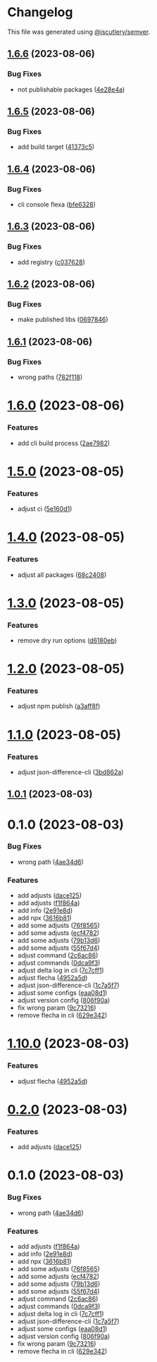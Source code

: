 # Changelog

This file was generated using [@jscutlery/semver](https://github.com/jscutlery/semver).

## [1.6.6](https://github.com/lukascivil/json-difference/compare/json-difference-cli-1.6.5...json-difference-cli-1.6.6) (2023-08-06)


### Bug Fixes

* not publishable packages ([4e28e4a](https://github.com/lukascivil/json-difference/commit/4e28e4a3376af5506a6ad83fb4e6e0262b983a4b))



## [1.6.5](https://github.com/lukascivil/json-difference/compare/json-difference-cli-1.6.4...json-difference-cli-1.6.5) (2023-08-06)


### Bug Fixes

* add build target ([41373c5](https://github.com/lukascivil/json-difference/commit/41373c5688addd59e8df5c637aecbb826cd9f649))



## [1.6.4](https://github.com/lukascivil/json-difference/compare/json-difference-cli-1.6.3...json-difference-cli-1.6.4) (2023-08-06)


### Bug Fixes

* cli console flexa ([bfe6328](https://github.com/lukascivil/json-difference/commit/bfe6328d23c04a72468991361cf79b67121c659a))



## [1.6.3](https://github.com/lukascivil/json-difference/compare/json-difference-cli-1.6.2...json-difference-cli-1.6.3) (2023-08-06)


### Bug Fixes

* add registry ([c037628](https://github.com/lukascivil/json-difference/commit/c037628b609f1e81295d43bb6f2011e085bc2bb3))



## [1.6.2](https://github.com/lukascivil/json-difference/compare/json-difference-cli-1.6.1...json-difference-cli-1.6.2) (2023-08-06)


### Bug Fixes

* make published libs ([0697846](https://github.com/lukascivil/json-difference/commit/0697846e984283400f952f008b13746e9b94abb8))



## [1.6.1](https://github.com/lukascivil/json-difference/compare/json-difference-cli-1.6.0...json-difference-cli-1.6.1) (2023-08-06)


### Bug Fixes

* wrong paths ([782f118](https://github.com/lukascivil/json-difference/commit/782f118173484e8a8184e48d09ef47fbcbe13274))



# [1.6.0](https://github.com/lukascivil/json-difference/compare/json-difference-cli-1.5.0...json-difference-cli-1.6.0) (2023-08-06)


### Features

* add cli build process ([2ae7982](https://github.com/lukascivil/json-difference/commit/2ae7982d1fea2acb7566a2f00d8e3f9823e1d000))



# [1.5.0](https://github.com/lukascivil/json-difference/compare/json-difference-cli-1.4.0...json-difference-cli-1.5.0) (2023-08-05)


### Features

* adjust ci ([5e160d1](https://github.com/lukascivil/json-difference/commit/5e160d12c91150e652d6039a1e95164d244a5cd1))



# [1.4.0](https://github.com/lukascivil/json-difference/compare/json-difference-cli-1.3.0...json-difference-cli-1.4.0) (2023-08-05)


### Features

* adjust all packages ([68c2408](https://github.com/lukascivil/json-difference/commit/68c2408195690214e371cca76eaa0c48030d9928))



# [1.3.0](https://github.com/lukascivil/json-difference/compare/json-difference-cli-1.2.0...json-difference-cli-1.3.0) (2023-08-05)


### Features

* remove dry run options ([d6180eb](https://github.com/lukascivil/json-difference/commit/d6180eb7d728f9e806874cf9e750c2bbb0e5d2f8))



# [1.2.0](https://github.com/lukascivil/json-difference/compare/json-difference-cli-1.1.0...json-difference-cli-1.2.0) (2023-08-05)


### Features

* adjust npm publish ([a3aff8f](https://github.com/lukascivil/json-difference/commit/a3aff8f881b8bb0d7bfc07b0884e67677ae2e485))



# [1.1.0](https://github.com/lukascivil/json-difference/compare/json-difference-cli-1.0.1...json-difference-cli-1.1.0) (2023-08-05)


### Features

* adjust json-difference-cli ([3bd862a](https://github.com/lukascivil/json-difference/commit/3bd862ae3c59f7af80f6c35315da3ef94be0c0a3))



## [1.0.1](https://github.com/lukascivil/json-difference/compare/json-difference-cli-1.0.0...json-difference-cli-1.0.1) (2023-08-03)



# 0.1.0 (2023-08-03)


### Bug Fixes

* wrong path ([4ae34d6](https://github.com/lukascivil/json-difference/commit/4ae34d6a8435d759823982dae8a1fccda23161ab))


### Features

* add adjusts ([dace125](https://github.com/lukascivil/json-difference/commit/dace125e8b0865aaeae1d524924984a9d7be1d56))
* add adjusts ([f1f864a](https://github.com/lukascivil/json-difference/commit/f1f864aa5f303c90717adf6b3882c402d3239df0))
* add info ([2e91e8d](https://github.com/lukascivil/json-difference/commit/2e91e8d76f929da6bc402c0686fc197dbe048d44))
* add npx ([3616b81](https://github.com/lukascivil/json-difference/commit/3616b8172b4114faf3d72278356eaa259269e169))
* add some adjusts ([76f8565](https://github.com/lukascivil/json-difference/commit/76f85659ee870bcf06ad67069fb09bb555ddeeb2))
* add some adjusts ([ecf4782](https://github.com/lukascivil/json-difference/commit/ecf4782ab0abc1db87ee69e0250bc3762f036e83))
* add some adjusts ([79b13d6](https://github.com/lukascivil/json-difference/commit/79b13d656b982b5528516f80df254a8ab6a8068d))
* add some adjusts ([55f67d4](https://github.com/lukascivil/json-difference/commit/55f67d4b25b1a13761ea45e2a8c461ca96f19a9e))
* adjust command ([2c6ac86](https://github.com/lukascivil/json-difference/commit/2c6ac86f885317baed858ab4c3d18772aa4a2384))
* adjust commands ([0dca9f3](https://github.com/lukascivil/json-difference/commit/0dca9f3315a15fc993a4a968ccf96256161b9955))
* adjust delta log in cli ([7c7cff1](https://github.com/lukascivil/json-difference/commit/7c7cff108b1934d298345ae761558dcd1d9cbc26))
* adjust flecha ([4952a5d](https://github.com/lukascivil/json-difference/commit/4952a5de8c9594368b3bd9a068127d3b6628fe2f))
* adjust json-difference-cli ([1c7a5f7](https://github.com/lukascivil/json-difference/commit/1c7a5f75d6b90806ec5bcf68d1b8d55675031f24))
* adjust some configs ([eaa08d1](https://github.com/lukascivil/json-difference/commit/eaa08d12560f5a51f53e3b8d7e70946bfd3faa00))
* adjust version config ([806f90a](https://github.com/lukascivil/json-difference/commit/806f90a8053b2120878386c0daf68796a380bad5))
* fix wrong param ([9c73216](https://github.com/lukascivil/json-difference/commit/9c73216d5f416561f50bfac5fbb50d320246f870))
* remove flecha in cli ([629e342](https://github.com/lukascivil/json-difference/commit/629e34277687094306c75d421604271fc5a2b909))



# [1.10.0](https://github.com/lukascivil/json-difference/compare/json-difference-cli-1.9.1...json-difference-cli-1.10.0) (2023-08-03)


### Features

* adjust flecha ([4952a5d](https://github.com/lukascivil/json-difference/commit/4952a5de8c9594368b3bd9a068127d3b6628fe2f))



# [0.2.0](https://github.com/lukascivil/json-difference/compare/json-difference-cli-0.1.0...json-difference-cli-0.2.0) (2023-08-03)


### Features

* add adjusts ([dace125](https://github.com/lukascivil/json-difference/commit/dace125e8b0865aaeae1d524924984a9d7be1d56))



# 0.1.0 (2023-08-03)


### Bug Fixes

* wrong path ([4ae34d6](https://github.com/lukascivil/json-difference/commit/4ae34d6a8435d759823982dae8a1fccda23161ab))


### Features

* add adjusts ([f1f864a](https://github.com/lukascivil/json-difference/commit/f1f864aa5f303c90717adf6b3882c402d3239df0))
* add info ([2e91e8d](https://github.com/lukascivil/json-difference/commit/2e91e8d76f929da6bc402c0686fc197dbe048d44))
* add npx ([3616b81](https://github.com/lukascivil/json-difference/commit/3616b8172b4114faf3d72278356eaa259269e169))
* add some adjusts ([76f8565](https://github.com/lukascivil/json-difference/commit/76f85659ee870bcf06ad67069fb09bb555ddeeb2))
* add some adjusts ([ecf4782](https://github.com/lukascivil/json-difference/commit/ecf4782ab0abc1db87ee69e0250bc3762f036e83))
* add some adjusts ([79b13d6](https://github.com/lukascivil/json-difference/commit/79b13d656b982b5528516f80df254a8ab6a8068d))
* add some adjusts ([55f67d4](https://github.com/lukascivil/json-difference/commit/55f67d4b25b1a13761ea45e2a8c461ca96f19a9e))
* adjust command ([2c6ac86](https://github.com/lukascivil/json-difference/commit/2c6ac86f885317baed858ab4c3d18772aa4a2384))
* adjust commands ([0dca9f3](https://github.com/lukascivil/json-difference/commit/0dca9f3315a15fc993a4a968ccf96256161b9955))
* adjust delta log in cli ([7c7cff1](https://github.com/lukascivil/json-difference/commit/7c7cff108b1934d298345ae761558dcd1d9cbc26))
* adjust json-difference-cli ([1c7a5f7](https://github.com/lukascivil/json-difference/commit/1c7a5f75d6b90806ec5bcf68d1b8d55675031f24))
* adjust some configs ([eaa08d1](https://github.com/lukascivil/json-difference/commit/eaa08d12560f5a51f53e3b8d7e70946bfd3faa00))
* adjust version config ([806f90a](https://github.com/lukascivil/json-difference/commit/806f90a8053b2120878386c0daf68796a380bad5))
* fix wrong param ([9c73216](https://github.com/lukascivil/json-difference/commit/9c73216d5f416561f50bfac5fbb50d320246f870))
* remove flecha in cli ([629e342](https://github.com/lukascivil/json-difference/commit/629e34277687094306c75d421604271fc5a2b909))

